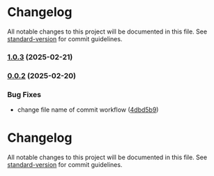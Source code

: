 # Changelog

All notable changes to this project will be documented in this file. See [standard-version](https://github.com/conventional-changelog/standard-version) for commit guidelines.

### [1.0.3](https://github.com/brorlarsnicklas/knipp/compare/v1.0.2...v1.0.3) (2025-02-21)

### [0.0.2](https://github.com/brorlarsnicklas/knipp/compare/v0.0.1...v0.0.2) (2025-02-20)


### Bug Fixes

* change file name of commit workflow ([4dbd5b9](https://github.com/brorlarsnicklas/knipp/commit/4dbd5b9849d6fb2d258f54046737af0aef57164b))

# Changelog

All notable changes to this project will be documented in this file. See [standard-version](https://github.com/conventional-changelog/standard-version) for commit guidelines.
